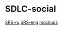 # SDLC-social

[SRS-ru](https://github.com/bsuir-150503-2-2/SDLC-social/blob/main/design/SRS-ru.md)
[SRS-eng](https://github.com/bsuir-150503-2-2/SDLC-social/blob/main/design/SRS-eng.md)
[mockups](https://github.com/bsuir-150503-2-2/SDLC-social/blob/main/design/Mockups.pdf)

